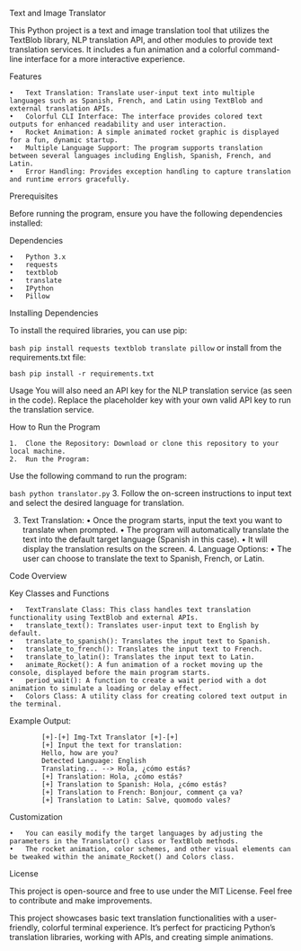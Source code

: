 Text and Image Translator

This Python project is a text and image translation tool that utilizes the TextBlob library, NLP translation API, and other modules to provide text translation services. It includes a fun animation and a colorful command-line interface for a more interactive experience.

Features

	•	Text Translation: Translate user-input text into multiple languages such as Spanish, French, and Latin using TextBlob and external translation APIs.
	•	Colorful CLI Interface: The interface provides colored text outputs for enhanced readability and user interaction.
	•	Rocket Animation: A simple animated rocket graphic is displayed for a fun, dynamic startup.
	•	Multiple Language Support: The program supports translation between several languages including English, Spanish, French, and Latin.
	•	Error Handling: Provides exception handling to capture translation and runtime errors gracefully.

Prerequisites

Before running the program, ensure you have the following dependencies installed:

Dependencies

	•	Python 3.x
	•	requests
	•	textblob
	•	translate
	•	IPython
	•	Pillow

Installing Dependencies

To install the required libraries, you can use pip:

```bash pip install requests textblob translate pillow```
or install from the requirements.txt file:

```bash pip install -r requirements.txt```

Usage
You will also need an API key for the NLP translation service (as seen in the code). Replace the placeholder key with your own valid API key to run the translation service.

How to Run the Program

	1.	Clone the Repository: Download or clone this repository to your local machine.
	2.	Run the Program:
Use the following command to run the program:

```bash python translator.py```
    3.	Follow the on-screen instructions to input text and select the desired language for translation.


3.	Text Translation:
	•	Once the program starts, input the text you want to translate when prompted.
	•	The program will automatically translate the text into the default target language (Spanish in this case).
	•	It will display the translation results on the screen.
	4.	Language Options:
	•	The user can choose to translate the text to Spanish, French, or Latin.

Code Overview

Key Classes and Functions

	•	TextTranslate Class: This class handles text translation functionality using TextBlob and external APIs.
	•	translate_text(): Translates user-input text to English by default.
	•	translate_to_spanish(): Translates the input text to Spanish.
	•	translate_to_french(): Translates the input text to French.
	•	translate_to_latin(): Translates the input text to Latin.
	•	animate_Rocket(): A fun animation of a rocket moving up the console, displayed before the main program starts.
	•	period_wait(): A function to create a wait period with a dot animation to simulate a loading or delay effect.
	•	Colors Class: A utility class for creating colored text output in the terminal.

Example Output:
    
```
        [+]-[+] Img-Txt Translator [+]-[+]
        [+] Input the text for translation:
        Hello, how are you?
        Detected Language: English
        Translating... --> Hola, ¿cómo estás?
        [+] Translation: Hola, ¿cómo estás?
        [+] Translation to Spanish: Hola, ¿cómo estás?
        [+] Translation to French: Bonjour, comment ça va?
        [+] Translation to Latin: Salve, quomodo vales?
   ``` 


Customization

	•	You can easily modify the target languages by adjusting the parameters in the Translator() class or TextBlob methods.
	•	The rocket animation, color schemes, and other visual elements can be tweaked within the animate_Rocket() and Colors class.

License

This project is open-source and free to use under the MIT License. Feel free to contribute and make improvements.

This project showcases basic text translation functionalities with a user-friendly, colorful terminal experience. It’s perfect for practicing Python’s translation libraries, working with APIs, and creating simple animations.